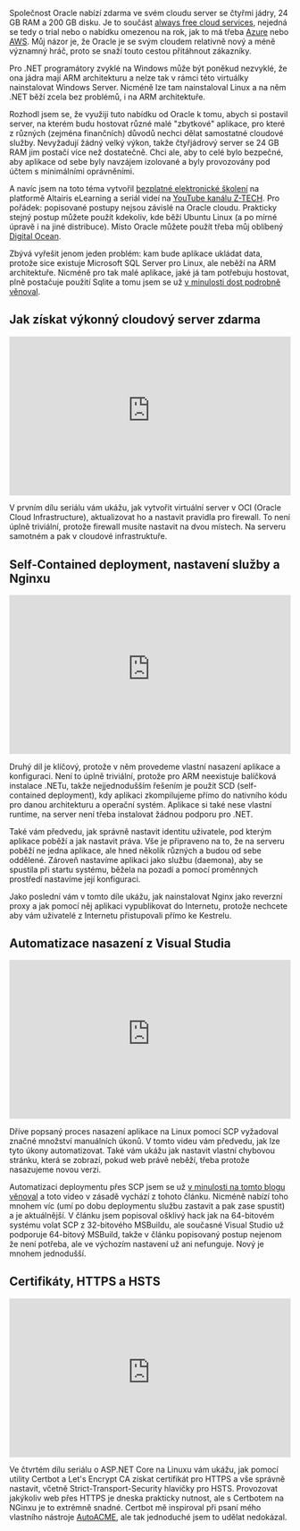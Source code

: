 <!-- dcterms:title = ASP.NET Core na Linuxu: Jak získat výkonný cloudový server zdarma -->
<!-- dcterms:abstract = Společnost Oracle nabízí zdarma ve svém cloudu server se čtyřmi jádry, 24 GB RAM a 200 GB disku. Jaký je v tom háček? Má ARM architekturu a běží na něm Linux. V novém seriálu vám ukážu, jak na takovém serveru bezpečně a odděleně od sebe hostovat více ASP.NET Core aplikací. -->
<!-- dcterms:creator = Michal Altair Valášek -->
<!-- x4w:coverUrl = /cover-pictures/20230118-oci-linux.jpg -->
<!-- x4w:pictureUrl = /perex-pictures/20230118-oci-linux.jpg -->
<!-- x4w:pictureWidth = 150 -->
<!-- x4w:pictureHeight = 150 -->
<!-- x4w:category = Z-TECH -->
<!-- x4w:category = IT -->
<!-- dcterms:dateAccepted = 2023-01-18 -->

Společnost Oracle nabízí zdarma ve svém cloudu server se čtyřmi jádry, 24 GB RAM a 200 GB disku. Je to součást [always free cloud services](https://www.oracle.com/cloud/free/), nejedná se tedy o trial nebo o nabídku omezenou na rok, jak to má třeba [Azure](https://azure.microsoft.com/en-us/pricing/free-services/) nebo [AWS](https://aws.amazon.com/free/). Můj názor je, že Oracle je se svým cloudem relativně nový a méně významný hráč, proto se snaží touto cestou přitáhnout zákazníky.

Pro .NET programátory zvyklé na Windows může být poněkud nezvyklé, že ona jádra mají ARM architekturu a nelze tak v rámci této virtuálky nainstalovat Windows Server. Nicméně lze tam nainstaloval Linux a na něm .NET běží zcela bez problémů, i na ARM architektuře.

Rozhodl jsem se, že využiji tuto nabídku od Oracle k tomu, abych si postavil server, na kterém budu hostovat různé malé "zbytkové" aplikace, pro které z různých (zejména finančních) důvodů nechci dělat samostatné cloudové služby. Nevyžadují žádný velký výkon, takže čtyřjádrový server se 24 GB RAM jim postačí více než dostatečně. Chci ale, aby to celé bylo bezpečné, aby aplikace od sebe byly navzájem izolované a byly provozovány pod účtem s minimálními oprávněními.

A navíc jsem na toto téma vytvořil [bezplatné elektronické školení](https://elearning.altairis.cz/cs/courses/netlinux) na platformě Altairis eLearning a seriál videí na [YouTube kanálu Z-TECH](https://youtube.com/ztechcz). Pro pořádek: popisované postupy nejsou závislé na Oracle cloudu. Prakticky stejný postup můžete použít kdekoliv, kde běží Ubuntu Linux (a po mírné úpravě i na jiné distribuce). Místo Oracle můžete použít třeba můj oblíbený [Digital Ocean](https://altair.is/digitalocean).

Zbývá vyřešit jenom jeden problém: kam bude aplikace ukládat data, protože sice existuje Microsoft SQL Server pro Linux, ale neběží na ARM architektuře. Nicméně pro tak malé aplikace, jaké já tam potřebuju hostovat, plně postačuje použití Sqlite a tomu jsem se už [v minulosti dost podrobně věnoval](https://www.youtube.com/playlist?list=PLFZurxJN0pMZl_W9qflSsUzcCSPYb_93P).

##  Jak získat výkonný cloudový server zdarma

<div style="position:relative;padding-top:56.25%;">
  <iframe src="https://www.youtube-nocookie.com/embed/JAb0Wfd5AX4" frameborder="0" allowfullscreen allow="accelerometer; autoplay; encrypted-media; gyroscope; picture-in-picture" style="position:absolute;top:0;left:0;width:100%;height:100%;"></iframe>
</div>

V prvním dílu seriálu vám ukážu, jak vytvořit virtuální server v OCI (Oracle Cloud Infrastructure), aktualizovat ho a nastavit pravidla pro firewall. To není úplně triviální, protože firewall musíte nastavit na dvou místech. Na serveru samotném a pak v cloudové infrastruktuře.

## Self-Contained deployment, nastavení služby a Nginxu

<div style="position:relative;padding-top:56.25%;">
  <iframe src="https://www.youtube-nocookie.com/embed/FhxuchYRzRA" frameborder="0" allowfullscreen allow="accelerometer; autoplay; encrypted-media; gyroscope; picture-in-picture" style="position:absolute;top:0;left:0;width:100%;height:100%;"></iframe>
</div>

Druhý díl je klíčový, protože v něm provedeme vlastní nasazení aplikace a konfiguraci. Není to úplně triviální, protože pro ARM neexistuje balíčková instalace .NETu, takže nejjednodušším řešením je použít SCD (self-contained deployment), kdy aplikaci zkompilujeme přímo do nativního kódu pro danou architekturu a operační systém. Aplikace si také nese vlastní runtime, na server není třeba instalovat žádnou podporu pro .NET. 

Také vám předvedu, jak správně nastavit identitu uživatele, pod kterým aplikace poběží a jak nastavit práva. Vše je připraveno na to, že na serveru poběží ne jedna aplikace, ale hned několik různých a budou od sebe oddělené. Zároveň nastavíme aplikaci jako službu (daemona), aby se spustila při startu systému, běžela na pozadí a pomocí proměnných prostředí nastavíme její konfiguraci.

Jako poslední vám v tomto díle ukážu, jak nainstalovat Nginx jako reverzní proxy a jak pomocí něj aplikaci vypublikovat do Internetu, protože nechcete aby vám uživatelé z Internetu přistupovali přímo ke Kestrelu.

## Automatizace nasazení z Visual Studia

<div style="position:relative;padding-top:56.25%;">
  <iframe src="https://www.youtube-nocookie.com/embed/jtpvWHJZdYc" frameborder="0" allowfullscreen allow="accelerometer; autoplay; encrypted-media; gyroscope; picture-in-picture" style="position:absolute;top:0;left:0;width:100%;height:100%;"></iframe>
</div>

Dříve popsaný proces nasazení aplikace na Linux pomocí SCP vyžadoval značné množství manuálních úkonů. V tomto videu vám předvedu, jak lze tyto úkony automatizovat. Také vám ukážu jak nastavit vlastní chybovou stránku, která se zobrazí, pokud web právě neběží, třeba protože nasazujeme novou verzi.

Automatizaci deploymentu přes SCP jsem se už [v minulosti na tomto blogu věnoval](https://www.altair.blog/2021/11/scp-publish) a toto video v zásadě vychází z tohoto článku. Nicméně nabízí toho mnohem víc (umí po dobu deploymentu službu zastavit a pak zase spustit) a je aktuálnější. V článku jsem popisoval ošklivý hack jak na 64-bitovém systému volat SCP z 32-bitového MSBuildu, ale současné Visual Studio už podporuje 64-bitový MSBuild, takže v článku popisovaný postup nejenom že není potřeba, ale ve výchozím nastavení už ani nefunguje. Nový je mnohem jednodušší.

##  Certifikáty, HTTPS a HSTS

<div style="position:relative;padding-top:56.25%;">
  <iframe src="https://www.youtube-nocookie.com/embed/K90hQjLFif8" frameborder="0" allowfullscreen allow="accelerometer; autoplay; encrypted-media; gyroscope; picture-in-picture" style="position:absolute;top:0;left:0;width:100%;height:100%;"></iframe>
</div>

Ve čtvrtém dílu seriálu o ASP.NET Core na Linuxu vám ukážu, jak pomocí utility Certbot a Let's Encrypt CA získat certifikát pro HTTPS a vše správně nastavit, včetně Strict-Transport-Security hlavičky pro HSTS. Provozovat jakýkoliv web přes HTTPS je dneska prakticky nutnost, ale s Certbotem na NGinxu je to extrémně snadné. Certbot mě inspiroval při psaní mého vlastního nástroje [AutoACME](https://www.autoacme.net/), ale tak jednoduché jsem to udělat nedokázal.